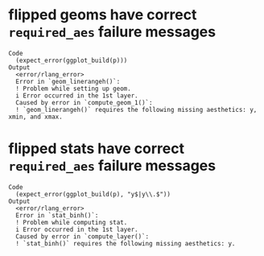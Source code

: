 # flipped geoms have correct `required_aes` failure messages

    Code
      (expect_error(ggplot_build(p)))
    Output
      <error/rlang_error>
      Error in `geom_linerangeh()`:
      ! Problem while setting up geom.
      i Error occurred in the 1st layer.
      Caused by error in `compute_geom_1()`:
      ! `geom_linerangeh()` requires the following missing aesthetics: y, xmin, and xmax.

# flipped stats have correct `required_aes` failure messages

    Code
      (expect_error(ggplot_build(p), "y$|y\\.$"))
    Output
      <error/rlang_error>
      Error in `stat_binh()`:
      ! Problem while computing stat.
      i Error occurred in the 1st layer.
      Caused by error in `compute_layer()`:
      ! `stat_binh()` requires the following missing aesthetics: y.

